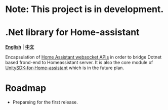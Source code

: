 
# Note: This project is in development.
# .Net library for Home-assistant 

[**English**](/README.md) | [**中文**](/Docs/README.zh-CN.md)

Encapsulation of [Home Assistant websocket APIs](https://developers.home-assistant.io/docs/api/websocket) in order to bridge Dotnet based frond-end to Homeassistant server. It is also the core module of [UnitySDK-for-Home-assistant](https://github.com/Wenn5/UnitySDK-for-Home-assistant) which is in the future plan.

# Roadmap

-  Prepareing for the first release.